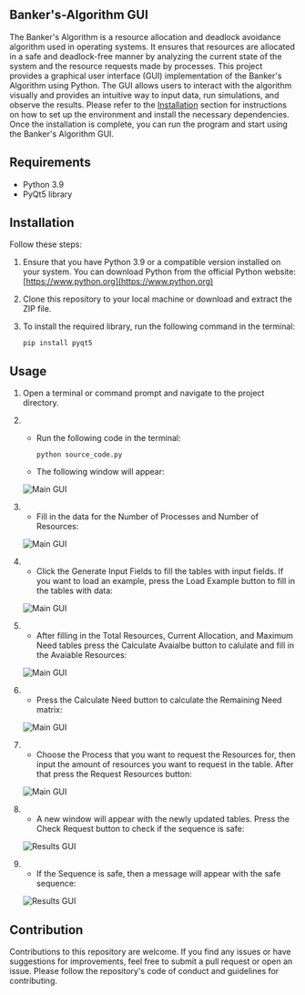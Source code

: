 ## Banker's-Algorithm GUI

The Banker's Algorithm is a resource allocation and deadlock avoidance algorithm used in operating systems. It ensures that resources are allocated in a safe and deadlock-free manner by analyzing the current state of the system and the resource requests made by processes. This project provides a graphical user interface (GUI) implementation of the Banker's Algorithm using Python. The GUI allows users to interact with the algorithm visually and provides an intuitive way to input data, run simulations, and observe the results. Please refer to the [Installation](#installation) section for instructions on how to set up the environment and install the necessary dependencies. Once the installation is complete, you can run the program and start using the Banker's Algorithm GUI.

## Requirements

- Python 3.9
- PyQt5 library

## Installation

Follow these steps:

1. Ensure that you have Python 3.9 or a compatible version installed on your system. You can download Python from the official Python website: [https://www.python.org](https://www.python.org)

2. Clone this repository to your local machine or download and extract the ZIP file.

3. To install the required library, run the following command in the terminal:

    ```shell
    pip install pyqt5
    ```

## Usage

1. Open a terminal or command prompt and navigate to the project directory.

2. - Run the following code in the terminal:

      ```shell
      python source_code.py
      ```
      
   - The following window will appear:
   
   ![Main GUI](/images/image1.png "Main GUI")
   
 3. - Fill in the data for the Number of Processes and Number of Resources:

    ![Main GUI](/images/image2.png "Main GUI")
    
 4. - Click the Generate Input Fields to fill the tables with input fields. If you want to load an example, press the Load Example button to fill in the tables with data:

    ![Main GUI](/images/image3.png "Main GUI")

 5. - After filling in the Total Resources, Current Allocation, and Maximum Need tables press the Calculate Avaialbe button to calulate and fill in the Avaiable Resources: 
    
    ![Main GUI](/images/image4.png "Main GUI")

 6. - Press the Calculate Need button to calculate the Remaining Need matrix:
    
    ![Main GUI](/images/image5.png "Main GUI")

 7. - Choose the Process that you want to request the Resources for, then input the amount of resources you want to request in the table. After that press the Request Resources button:

    ![Main GUI](/images/image6.png "Main GUI")
    
 8. - A new window will appear with the newly updated tables. Press the Check Request button to check if the sequence is safe:

    ![Results GUI](/images/image7.png "Main GUI")

 9. - If the Sequence is safe, then a message will appear with the safe sequence:

    ![Results GUI](/images/image8.png "Main GUI")


## Contribution

Contributions to this repository are welcome. If you find any issues or have suggestions for improvements, feel free to submit a pull request or open an issue. Please follow the repository's code of conduct and guidelines for contributing.
